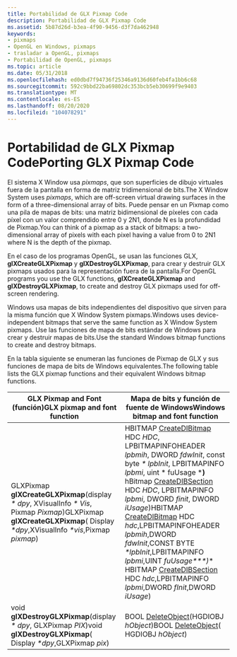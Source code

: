 ```yaml
---
title: Portabilidad de GLX Pixmap Code
description: Portabilidad de GLX Pixmap Code
ms.assetid: 5b87d26d-b3ea-4f90-9456-d3f7da462948
keywords:
- pixmaps
- OpenGL en Windows, pixmaps
- trasladar a OpenGL, pixmaps
- Portabilidad de OpenGL, pixmaps
ms.topic: article
ms.date: 05/31/2018
ms.openlocfilehash: ed0dbd7f94736f25346a9136d60feb4fa1bb6c68
ms.sourcegitcommit: 592c9bbd22ba69802dc353bcb5eb30699f9e9403
ms.translationtype: MT
ms.contentlocale: es-ES
ms.lasthandoff: 08/20/2020
ms.locfileid: "104078291"
---
```

# <a name="porting-glx-pixmap-code"></a><span data-ttu-id="20ce1-107">Portabilidad de GLX Pixmap Code</span><span class="sxs-lookup"><span data-stu-id="20ce1-107">Porting GLX Pixmap Code</span></span>

<span data-ttu-id="20ce1-108">El sistema X Window usa *pixmaps*, que son superficies de dibujo virtuales fuera de la pantalla en forma de matriz tridimensional de bits.</span><span class="sxs-lookup"><span data-stu-id="20ce1-108">The X Window System uses *pixmaps*, which are off-screen virtual drawing surfaces in the form of a three-dimensional array of bits.</span></span> <span data-ttu-id="20ce1-109">Puede pensar en un Pixmap como una pila de mapas de bits: una matriz bidimensional de píxeles con cada píxel con un valor comprendido entre 0 y 2N1, donde N es la profundidad de Pixmap.</span><span class="sxs-lookup"><span data-stu-id="20ce1-109">You can think of a pixmap as a stack of bitmaps: a two-dimensional array of pixels with each pixel having a value from 0 to 2N1 where N is the depth of the pixmap.</span></span>

<span data-ttu-id="20ce1-110">En el caso de los programas OpenGL, se usan las funciones GLX, **glXCreateGLXPixmap** y **glXDestroyGLXPixmap**, para crear y destruir GLX pixmaps usados para la representación fuera de la pantalla.</span><span class="sxs-lookup"><span data-stu-id="20ce1-110">For OpenGL programs you use the GLX functions, **glXCreateGLXPixmap** and **glXDestroyGLXPixmap**, to create and destroy GLX pixmaps used for off-screen rendering.</span></span>

<span data-ttu-id="20ce1-111">Windows usa mapas de bits independientes del dispositivo que sirven para la misma función que X Window System pixmaps.</span><span class="sxs-lookup"><span data-stu-id="20ce1-111">Windows uses device-independent bitmaps that serve the same function as X Window System pixmaps.</span></span> <span data-ttu-id="20ce1-112">Use las funciones de mapa de bits estándar de Windows para crear y destruir mapas de bits.</span><span class="sxs-lookup"><span data-stu-id="20ce1-112">Use the standard Windows bitmap functions to create and destroy bitmaps.</span></span>

<span data-ttu-id="20ce1-113">En la tabla siguiente se enumeran las funciones de Pixmap de GLX y sus funciones de mapa de bits de Windows equivalentes.</span><span class="sxs-lookup"><span data-stu-id="20ce1-113">The following table lists the GLX pixmap functions and their equivalent Windows bitmap functions.</span></span>



| <span data-ttu-id="20ce1-114">GLX Pixmap and Font (función)</span><span class="sxs-lookup"><span data-stu-id="20ce1-114">GLX pixmap and font function</span></span>                                                          | <span data-ttu-id="20ce1-115">Mapa de bits y función de fuente de Windows</span><span class="sxs-lookup"><span data-stu-id="20ce1-115">Windows bitmap and font function</span></span>                                                                                                                                                                                                                                                           |
|---------------------------------------------------------------------------------------|--------------------------------------------------------------------------------------------------------------------------------------------------------------------------------------------------------------------------------------------------------------------------------------------|
| <span data-ttu-id="20ce1-116">GLXPixmap **glXCreateGLXPixmap**(display *\* dpy*, XVisualInfo *\* Vis*, Pixmap *Pixmap*)</span><span class="sxs-lookup"><span data-stu-id="20ce1-116">GLXPixmap **glXCreateGLXPixmap**( Display *\*dpy*,XVisualInfo *\*vis*,Pixmap *pixmap*)</span></span> | <span data-ttu-id="20ce1-117">HBITMAP [CreateDIBitmap](/windows/desktop/api/wingdi/nf-wingdi-createdibitmap) HDC *HDC*, LPBITMAPINFOHEADER *lpbmih*, DWORD *fdwInit*, const byte *\* lpbInit*, LPBITMAPINFO *lpbmi*, uint \* fuUsage \***)** hBitmap [CreateDIBSection](/windows/desktop/api/wingdi/nf-wingdi-createdibsection) HDC *HDC*, LPBITMAPINFO *lpbmi*, DWORD *finit*, DWORD *iUsage*)</span><span class="sxs-lookup"><span data-stu-id="20ce1-117">HBITMAP [CreateDIBitmap](/windows/desktop/api/wingdi/nf-wingdi-createdibitmap) HDC *hdc*,LPBITMAPINFOHEADER *lpbmih*,DWORD *fdwInit*,CONST BYTE *\*lpbInit*,LPBITMAPINFO *lpbmi*,UINT *fuUsage\*\*\*)*\* HBITMAP [CreateDIBSection](/windows/desktop/api/wingdi/nf-wingdi-createdibsection) HDC *hdc*,LPBITMAPINFO *lpbmi*,DWORD *fInit*,DWORD *iUsage*)</span></span><br/> |
| <span data-ttu-id="20ce1-118">void **glXDestroyGLXPixmap**(display *\* dpy*, GLXPixmap *PIX*)</span><span class="sxs-lookup"><span data-stu-id="20ce1-118">void **glXDestroyGLXPixmap**( Display *\*dpy*,GLXPixmap *pix*)</span></span>                        | <span data-ttu-id="20ce1-119">BOOL [DeleteObject](/windows/desktop/api/wingdi/nf-wingdi-deleteobject)(HGDIOBJ *hObject*)</span><span class="sxs-lookup"><span data-stu-id="20ce1-119">BOOL [DeleteObject](/windows/desktop/api/wingdi/nf-wingdi-deleteobject)( HGDIOBJ *hObject*)</span></span>                                                                                                                                                                                                                                  |



 

 


